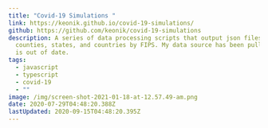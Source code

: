 ```yaml
---
title: "Covid-19 Simulations "
link: https://keonik.github.io/covid-19-simulations/
github: https://github.com/keonik/covid-19-simulations
description: A series of data processing scripts that output json files of
  counties, states, and countries by FIPS. My data source has been pulled so it
  is out of date.
tags:
  - javascript
  - typescript
  - covid-19
  - ""
image: /img/screen-shot-2021-01-18-at-12.57.49-am.png
date: 2020-07-29T04:48:20.388Z
lastUpdated: 2020-09-15T04:48:20.395Z
---
```

